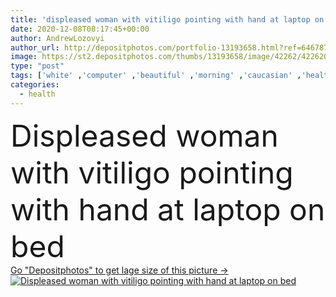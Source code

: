 ```yaml
---
title: 'displeased woman with vitiligo pointing with hand at laptop on bed'
date: 2020-12-08T08:17:45+00:00
author: AndrewLozovyi
author_url: http://depositphotos.com/portfolio-13193658.html?ref=64678756
image: https://st2.depositphotos.com/thumbs/13193658/image/42262/422620476/api_thumb_450.jpg?forcejpeg=true
type: "post"
tags: ['white' ,'computer' ,'beautiful' ,'morning' ,'caucasian' ,'health' ,'medical' ,'brunette' ,'technology' ,'bed' ,'skin' ,'emotion' ,'home' ,'woman' ,'laptop' ,'internet' ,'body' ,'disease' ,'indoors' ,'problem' ,'spots' ,'pigment' ,'attractive' ,'bedroom' ,'different' ,'gadget' ,'condition' ,'displeased' ,'gesture' ,'dermatology' ,'use' ,'bedding' ,'blogger' ,'dissatisfied' ,'melanin' ,'pigmentation' ,'freelance' ,'freelancer' ,'autoimmune' ,'vitiligo' ,'lentigo' ,'copy space' ,'one person' ,'work from home' ,'depigmentation' ,'digital device' ,'remote work' ,'point with hand' ]
categories: 
  - health
---
```

<div aling="center">
            <font size="60"> Displeased woman with vitiligo pointing with hand at laptop on bed</font>   
</div>
<div>
    <a href='https://depositphotos.com/422620476/stock-photo-displeased-woman-vitiligo-pointing-hand.html?ref=64678756' target=_blank > Go "Depositphotos" to get lage size of this picture ->
        <img href='https://depositphotos.com/422620476/stock-photo-displeased-woman-vitiligo-pointing-hand.html?ref=64678756' src='https://st2.depositphotos.com/13193658/42262/i/950/depositphotos_422620476-stock-photo-displeased-woman-vitiligo-pointing-hand.jpg?forcejpeg=true' alt='Displeased woman with vitiligo pointing with hand at laptop on bed' >
    </a>
</div>
